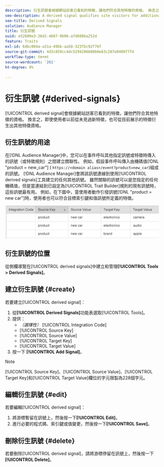 ```yaml
---
description: 衍生訊號會根據網站訪客已看到的特徵，讓他們符合其他特徵的資格。 換言之，即使使用者以前從未見過新特徵，也可從目前展示的特徵衍生出其他特徵資格。
seo-description: A derived signal qualifies site visitors for additional traits based on a trait they've already seen. In other words, additional trait qualification can be derived from a currently exhibited trait even if a user has never seen the new trait before.
seo-title: Derived Signals
solution: Audience Manager
title: 衍生訊號
uuid: e52600e3-26d1-4607-9b96-afd6086a252d
feature: Traits
exl-id: 64bc004a-a31a-49bb-aa58-323fbc92f76f
source-git-commit: 4d3c859cc4dc5294286680b0e63c287e0409f7fd
workflow-type: tm+mt
source-wordcount: '261'
ht-degree: 0%

---
```


# 衍生訊號 {#derived-signals}

[!UICONTROL derived signal]會根據網站訪客已看到的特徵，讓他們符合其他特徵的資格。 換言之，即使使用者以前從未見過新特徵，也可從目前展示的特徵衍生出其他特徵資格。

<!-- c_tb_derived_signal.xml -->

## 衍生訊號的用途

在[!DNL Audience Manager]中，您可以在事件呼叫其他指定訊號或特徵時傳入的訊號（或特徵規則）之間建立關聯性。 例如，假設事件呼叫傳入由機碼值[!DNL "product = new_car"] ( `https://<domain alias>/event?product=new_car`)組成的訊號。 [!DNL Audience Manager]會將該訊號連線到使用[!UICONTROL derived signals]工具建立的任何其他訊號。 雖然關聯的訊號可以是您指定的任何機碼值，但是當連結到已設定為[!UICONTROL Trait Builder]規則的現有訊號時，這些訊號最有用。 例如，在下圖中，當使用者動作引發訊號[!DNL "product = new car"]時，使用者也可以符合目標索引鍵和值訊號所定義的特徵。

![](assets/derived_signal_example.png)

## 衍生訊號的位置

從側欄導覽在[!UICONTROL derived signals]中建立和管理&#x200B;**[!UICONTROL Tools > Derived Signals]**。

## 建立衍生訊號 {#create}

<!-- t_tb_create_derived.xml -->

若要建立[!UICONTROL derived signal]：

1. 從&#x200B;**[!UICONTROL Derived Signals]**&#x200B;功能表選取[!UICONTROL Tools]。
1. 提供：
   * *（選擇性）* [!UICONTROL Integration Code]
   * [!UICONTROL Source Key]
   * [!UICONTROL Source Value]
   * [!UICONTROL Target Key]
   * [!UICONTROL Target Value]
1. 按一下 **[!UICONTROL Add Signal]**。

>[!NOTE]
>
>[!UICONTROL Source Key]、[!UICONTROL Source Value]、[!UICONTROL Target Key]和[!UICONTROL Target Value]欄位的字元限製為228個字元。

## 編輯衍生訊號 {#edit}

<!-- t_tb_edit_derived.xml -->

若要編輯[!UICONTROL derived signal]：

1. 將游標暫留在訊號上，然後按一下&#x200B;**[!UICONTROL Edit]**。
2. 進行必要的程式碼、索引鍵或值變更，然後按一下&#x200B;**[!UICONTROL Save]**。

## 刪除衍生訊號 {#delete}

<!-- t_tb_delete_derived.xml -->

若要刪除[!UICONTROL derived signal]，請將游標停留在訊號上，然後按一下&#x200B;**[!UICONTROL Delete]**。
